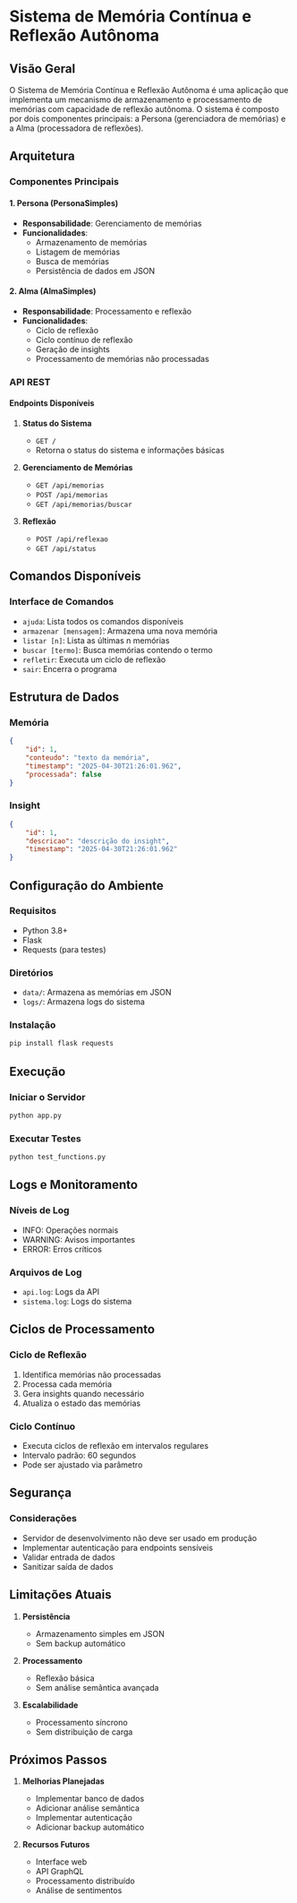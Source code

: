 # Sistema de Memória Contínua e Reflexão Autônoma

## Visão Geral
O Sistema de Memória Contínua e Reflexão Autônoma é uma aplicação que implementa um mecanismo de armazenamento e processamento de memórias com capacidade de reflexão autônoma. O sistema é composto por dois componentes principais: a Persona (gerenciadora de memórias) e a Alma (processadora de reflexões).

## Arquitetura

### Componentes Principais

#### 1. Persona (PersonaSimples)
- **Responsabilidade**: Gerenciamento de memórias
- **Funcionalidades**:
  - Armazenamento de memórias
  - Listagem de memórias
  - Busca de memórias
  - Persistência de dados em JSON

#### 2. Alma (AlmaSimples)
- **Responsabilidade**: Processamento e reflexão
- **Funcionalidades**:
  - Ciclo de reflexão
  - Ciclo contínuo de reflexão
  - Geração de insights
  - Processamento de memórias não processadas

### API REST

#### Endpoints Disponíveis

1. **Status do Sistema**
   - `GET /`
   - Retorna o status do sistema e informações básicas

2. **Gerenciamento de Memórias**
   - `GET /api/memorias`
   - `POST /api/memorias`
   - `GET /api/memorias/buscar`

3. **Reflexão**
   - `POST /api/reflexao`
   - `GET /api/status`

## Comandos Disponíveis

### Interface de Comandos
- `ajuda`: Lista todos os comandos disponíveis
- `armazenar [mensagem]`: Armazena uma nova memória
- `listar [n]`: Lista as últimas n memórias
- `buscar [termo]`: Busca memórias contendo o termo
- `refletir`: Executa um ciclo de reflexão
- `sair`: Encerra o programa

## Estrutura de Dados

### Memória
```json
{
    "id": 1,
    "conteudo": "texto da memória",
    "timestamp": "2025-04-30T21:26:01.962",
    "processada": false
}
```

### Insight
```json
{
    "id": 1,
    "descricao": "descrição do insight",
    "timestamp": "2025-04-30T21:26:01.962"
}
```

## Configuração do Ambiente

### Requisitos
- Python 3.8+
- Flask
- Requests (para testes)

### Diretórios
- `data/`: Armazena as memórias em JSON
- `logs/`: Armazena logs do sistema

### Instalação
```bash
pip install flask requests
```

## Execução

### Iniciar o Servidor
```bash
python app.py
```

### Executar Testes
```bash
python test_functions.py
```

## Logs e Monitoramento

### Níveis de Log
- INFO: Operações normais
- WARNING: Avisos importantes
- ERROR: Erros críticos

### Arquivos de Log
- `api.log`: Logs da API
- `sistema.log`: Logs do sistema

## Ciclos de Processamento

### Ciclo de Reflexão
1. Identifica memórias não processadas
2. Processa cada memória
3. Gera insights quando necessário
4. Atualiza o estado das memórias

### Ciclo Contínuo
- Executa ciclos de reflexão em intervalos regulares
- Intervalo padrão: 60 segundos
- Pode ser ajustado via parâmetro

## Segurança

### Considerações
- Servidor de desenvolvimento não deve ser usado em produção
- Implementar autenticação para endpoints sensíveis
- Validar entrada de dados
- Sanitizar saída de dados

## Limitações Atuais

1. **Persistência**
   - Armazenamento simples em JSON
   - Sem backup automático

2. **Processamento**
   - Reflexão básica
   - Sem análise semântica avançada

3. **Escalabilidade**
   - Processamento síncrono
   - Sem distribuição de carga

## Próximos Passos

1. **Melhorias Planejadas**
   - Implementar banco de dados
   - Adicionar análise semântica
   - Implementar autenticação
   - Adicionar backup automático

2. **Recursos Futuros**
   - Interface web
   - API GraphQL
   - Processamento distribuído
   - Análise de sentimentos